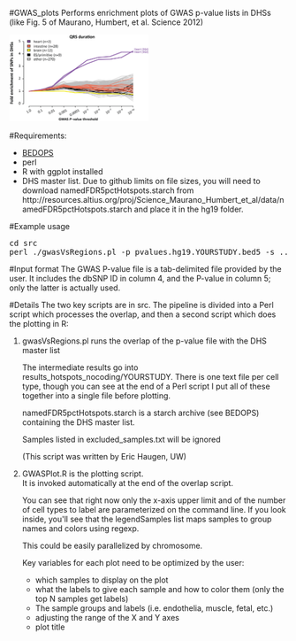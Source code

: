 #GWAS_plots
Performs enrichment plots of GWAS p-value lists in DHSs (like Fig. 5 of Maurano, Humbert, et al. Science 2012)<p>

<img src="QRS_example.png" width="50%">

#Requirements:<br>
<ul><li><a href="http://bedops.readthedocs.org">BEDOPS</a>
<li>perl
<li>R with ggplot installed
<li>DHS master list. Due to github limits on file sizes, you will need to download namedFDR5pctHotspots.starch from http://resources.altius.org/proj/Science_Maurano_Humbert_et_al/data/namedFDR5pctHotspots.starch and place it in the hg19 folder.
</ul>

#Example usage
<pre>cd src
perl ./gwasVsRegions.pl -p pvalues.hg19.YOURSTUDY.bed5 -s ../hg19/namedFDR5pctHotspots.starch -r ../results_hotspots_nocoding</pre>

#Input format
The GWAS P-value file is a tab-delimited file provided by the user. It includes the dbSNP ID in column 4, and the P-value in column 5; only the latter is actually used.<p>

#Details
The two key scripts are in src. The pipeline is divided into a Perl script which processes the overlap, and then a second script which does the plotting in R:<br>
<ol><li>gwasVsRegions.pl runs the overlap of the p-value file with the DHS master list<br>

The intermediate results go into results_hotspots_nocoding/YOURSTUDY. There is one text file per cell type, though you can see at the end of a Perl script I put all of these together into a single file before plotting.<p>

namedFDR5pctHotspots.starch is a starch archive (see BEDOPS) containing the DHS master list.<p>

Samples listed in excluded_samples.txt will be ignored<p>

(This script was written by Eric Haugen, UW)<p>

<li>GWASPlot.R is the plotting script.<br>
It is invoked automatically at the end of the overlap script.<p>

You can see that right now only the x-axis upper limit and of the number of cell types to label are parameterized on the command line. If you look inside, you'll see that the legendSamples list maps samples to group names and colors using regexp.<p>

This could be easily parallelized by chromosome.<p>

Key variables for each plot need to be optimized by the user:<br>
<ul><li> which samples to display on the plot
<li> what the labels to give each sample and how to color them (only the top N samples get labels)
<li>The sample groups and labels (i.e. endothelia, muscle, fetal, etc.)
<li>adjusting the range of the X and Y axes
<li>plot title
</ul>
</ol>
